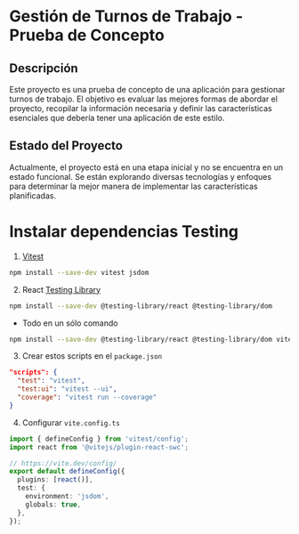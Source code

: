 # Gestión de Turnos de Trabajo - Prueba de Concepto

## Descripción

Este proyecto es una prueba de concepto de una aplicación para gestionar turnos de trabajo. El objetivo es evaluar las mejores formas de abordar el proyecto, recopilar la información necesaria y definir las características esenciales que debería tener una aplicación de este estilo.


## Estado del Proyecto

Actualmente, el proyecto está en una etapa inicial y no se encuentra en un estado funcional. Se están explorando diversas tecnologías y enfoques para determinar la mejor manera de implementar las características planificadas.

# Instalar dependencias Testing

1. [Vitest](https://vitest.dev/guide/)

```bash
npm install --save-dev vitest jsdom
```

2. React [Testing Library](https://testing-library.com/docs/react-testing-library/intro)

```bash
npm install --save-dev @testing-library/react @testing-library/dom
```

- Todo en un sólo comando

```bash
npm install --save-dev @testing-library/react @testing-library/dom vitest jsdom
```

3. Crear estos scripts en el `package.json`

```json
"scripts": {
  "test": "vitest",
  "test:ui": "vitest --ui",
  "coverage": "vitest run --coverage"
}
```

4. Configurar `vite.config.ts`
```ts
import { defineConfig } from 'vitest/config';
import react from '@vitejs/plugin-react-swc';

// https://vite.dev/config/
export default defineConfig({
  plugins: [react()],
  test: {
    environment: 'jsdom',
    globals: true,
  },
});
```
